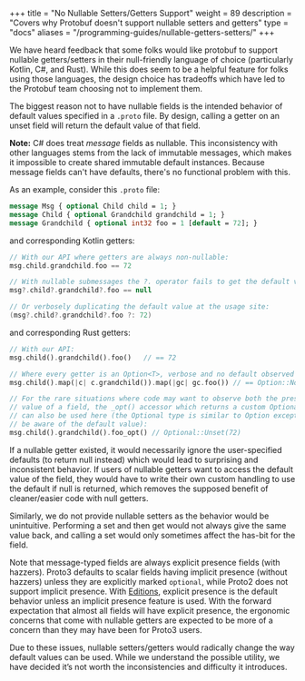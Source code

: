 +++
title = "No Nullable Setters/Getters Support"
weight = 89
description = "Covers why Protobuf doesn't support nullable setters and getters"
type = "docs"
aliases = "/programming-guides/nullable-getters-setters/"
+++

We have heard feedback that some folks would like protobuf to support nullable
getters/setters in their null-friendly language of choice (particularly Kotlin,
C#, and Rust). While this does seem to be a helpful feature for folks using
those languages, the design choice has tradeoffs which have led to the Protobuf
team choosing not to implement them.

The biggest reason not to have nullable fields is the intended behavior of
default values specified in a `.proto` file. By design, calling a getter on an
unset field will return the default value of that field.

**Note:** C# does treat *message* fields as nullable. This inconsistency with
other languages stems from the lack of immutable messages, which makes it
impossible to create shared immutable default instances. Because message fields
can't have defaults, there's no functional problem with this.

As an example, consider this `.proto` file:

```proto
message Msg { optional Child child = 1; }
message Child { optional Grandchild grandchild = 1; }
message Grandchild { optional int32 foo = 1 [default = 72]; }
```

and corresponding Kotlin getters:

```kotlin
// With our API where getters are always non-nullable:
msg.child.grandchild.foo == 72

// With nullable submessages the ?. operator fails to get the default value:
msg?.child?.grandchild?.foo == null

// Or verbosely duplicating the default value at the usage site:
(msg?.child?.grandchild?.foo ?: 72)
```

and corresponding Rust getters:

```rust
// With our API:
msg.child().grandchild().foo()   // == 72

// Where every getter is an Option<T>, verbose and no default observed
msg.child().map(|c| c.grandchild()).map(|gc| gc.foo()) // == Option::None

// For the rare situations where code may want to observe both the presence and
// value of a field, the _opt() accessor which returns a custom Optional type
// can also be used here (the Optional type is similar to Option except can also
// be aware of the default value):
msg.child().grandchild().foo_opt() // Optional::Unset(72)
```

If a nullable getter existed, it would necessarily ignore the user-specified
defaults (to return null instead) which would lead to surprising and
inconsistent behavior. If users of nullable getters want to access the default
value of the field, they would have to write their own custom handling to use
the default if null is returned, which removes the supposed benefit of
cleaner/easier code with null getters.

Similarly, we do not provide nullable setters as the behavior would be
unintuitive. Performing a set and then get would not always give the same value
back, and calling a set would only sometimes affect the has-bit for the field.

Note that message-typed fields are always explicit presence fields (with
hazzers). Proto3 defaults to scalar fields having implicit presence (without
hazzers) unless they are explicitly marked `optional`, while Proto2 does not
support implicit presence. With
[Editions](./editions/features#field_presence), explicit
presence is the default behavior unless an implicit presence feature is used.
With the forward expectation that almost all fields will have explicit presence,
the ergonomic concerns that come with nullable getters are expected to be more
of a concern than they may have been for Proto3 users.

Due to these issues, nullable setters/getters would radically change the way
default values can be used. While we understand the possible utility, we have
decided it’s not worth the inconsistencies and difficulty it introduces.
